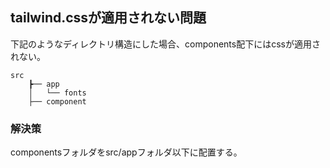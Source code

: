 ## tailwind.cssが適用されない問題

下記のようなディレクトリ構造にした場合、components配下にはcssが適用されない。

```
src
    ┣── app
    │   └── fonts
    ├── component
```

### 解決策
componentsフォルダをsrc/appフォルダ以下に配置する。